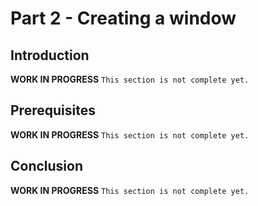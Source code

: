 # Part 2 - Creating a window
## Introduction
**WORK IN PROGRESS** `This section is not complete yet.`

## Prerequisites
**WORK IN PROGRESS** `This section is not complete yet.`

## Conclusion
**WORK IN PROGRESS** `This section is not complete yet.`